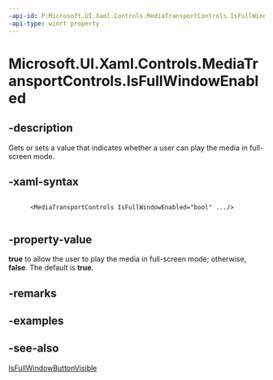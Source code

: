 ```yaml
---
-api-id: P:Microsoft.UI.Xaml.Controls.MediaTransportControls.IsFullWindowEnabled
-api-type: winrt property
---
```


<!-- Property syntax
public bool IsFullWindowEnabled { get;  set; }
-->

# Microsoft.UI.Xaml.Controls.MediaTransportControls.IsFullWindowEnabled

## -description
Gets or sets a value that indicates whether a user can play the media in full-screen mode.

## -xaml-syntax
```xaml

      <MediaTransportControls IsFullWindowEnabled="bool" .../>
    
```


## -property-value
**true** to allow the user to play the media in full-screen mode; otherwise, **false**. The default is **true**.

## -remarks

## -examples

## -see-also
[IsFullWindowButtonVisible](mediatransportcontrols_isfullwindowbuttonvisible.md)
